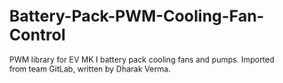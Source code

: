 # Battery-Pack-PWM-Cooling-Fan-Control
PWM library for EV MK I battery pack cooling fans and pumps.
Imported from team GitLab, written by Dharak Verma.
